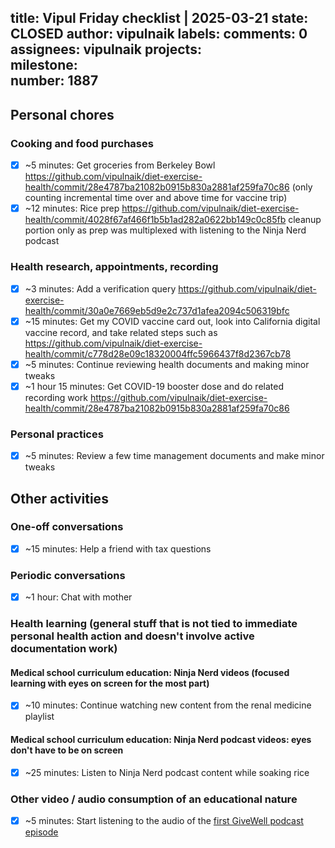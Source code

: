 title:	Vipul Friday checklist | 2025-03-21
state:	CLOSED
author:	vipulnaik
labels:	
comments:	0
assignees:	vipulnaik
projects:	
milestone:	
number:	1887
--
## Personal chores

### Cooking and food purchases

- [x] ~5 minutes: Get groceries from Berkeley Bowl https://github.com/vipulnaik/diet-exercise-health/commit/28e4787ba21082b0915b830a2881af259fa70c86 (only counting incremental time over and above time for vaccine trip)
- [x] ~12 minutes: Rice prep https://github.com/vipulnaik/diet-exercise-health/commit/4028f67af466f1b5b1ad282a0622bb149c0c85fb cleanup portion only as prep was multiplexed with listening to the Ninja Nerd podcast

### Health research, appointments, recording

- [x] ~3 minutes: Add a verification query https://github.com/vipulnaik/diet-exercise-health/commit/30a0e7669eb5d9e2c737d1afea2094c506319bfc
- [x] ~15 minutes: Get my COVID vaccine card out, look into California digital vaccine record, and take related steps such as https://github.com/vipulnaik/diet-exercise-health/commit/c778d28e09c18320004ffc5966437f8d2367cb78
- [x] ~5 minutes: Continue reviewing health documents and making minor tweaks
- [x] ~1 hour 15 minutes: Get COVID-19 booster dose and do related recording work https://github.com/vipulnaik/diet-exercise-health/commit/28e4787ba21082b0915b830a2881af259fa70c86

### Personal practices

- [x] ~5 minutes: Review a few time management documents and make minor tweaks

## Other activities

### One-off conversations

- [x] ~15 minutes: Help a friend with tax questions

### Periodic conversations

- [x] ~1 hour: Chat with mother

### Health learning (general stuff that is not tied to immediate personal health action and doesn't involve active documentation work)

#### Medical school curriculum education: Ninja Nerd videos (focused learning with eyes on screen for the most part)

- [x] ~10 minutes: Continue watching new content from the renal medicine playlist

#### Medical school curriculum education: Ninja Nerd podcast videos: eyes don't have to be on screen

- [x] ~25 minutes: Listen to Ninja Nerd podcast content while soaking rice

### Other video / audio consumption of an educational nature

- [x] ~5 minutes: Start listening to the audio of the [first GiveWell podcast episode](https://blog.givewell.org/2025/03/20/podcast-givewells-response-to-usaid-funding-cuts-march-19-2025/)

